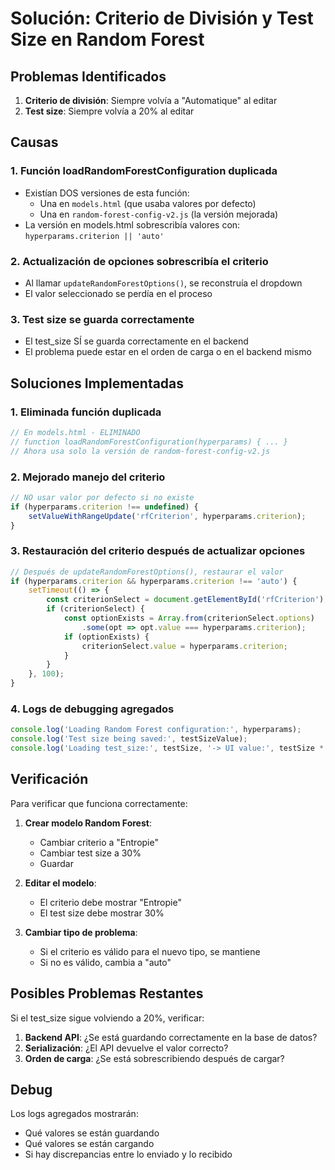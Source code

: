 # Solución: Criterio de División y Test Size en Random Forest

## Problemas Identificados

1. **Criterio de división**: Siempre volvía a "Automatique" al editar
2. **Test size**: Siempre volvía a 20% al editar

## Causas

### 1. Función loadRandomForestConfiguration duplicada
- Existían DOS versiones de esta función:
  - Una en `models.html` (que usaba valores por defecto)
  - Una en `random-forest-config-v2.js` (la versión mejorada)
- La versión en models.html sobrescribía valores con: `hyperparams.criterion || 'auto'`

### 2. Actualización de opciones sobrescribía el criterio
- Al llamar `updateRandomForestOptions()`, se reconstruía el dropdown
- El valor seleccionado se perdía en el proceso

### 3. Test size se guarda correctamente
- El test_size SÍ se guarda correctamente en el backend
- El problema puede estar en el orden de carga o en el backend mismo

## Soluciones Implementadas

### 1. Eliminada función duplicada
```javascript
// En models.html - ELIMINADO
// function loadRandomForestConfiguration(hyperparams) { ... }
// Ahora usa solo la versión de random-forest-config-v2.js
```

### 2. Mejorado manejo del criterio
```javascript
// NO usar valor por defecto si no existe
if (hyperparams.criterion !== undefined) {
    setValueWithRangeUpdate('rfCriterion', hyperparams.criterion);
}
```

### 3. Restauración del criterio después de actualizar opciones
```javascript
// Después de updateRandomForestOptions(), restaurar el valor
if (hyperparams.criterion && hyperparams.criterion !== 'auto') {
    setTimeout(() => {
        const criterionSelect = document.getElementById('rfCriterion');
        if (criterionSelect) {
            const optionExists = Array.from(criterionSelect.options)
                .some(opt => opt.value === hyperparams.criterion);
            if (optionExists) {
                criterionSelect.value = hyperparams.criterion;
            }
        }
    }, 100);
}
```

### 4. Logs de debugging agregados
```javascript
console.log('Loading Random Forest configuration:', hyperparams);
console.log('Test size being saved:', testSizeValue);
console.log('Loading test_size:', testSize, '-> UI value:', testSize * 100);
```

## Verificación

Para verificar que funciona correctamente:

1. **Crear modelo Random Forest**:
   - Cambiar criterio a "Entropie"
   - Cambiar test size a 30%
   - Guardar

2. **Editar el modelo**:
   - El criterio debe mostrar "Entropie"
   - El test size debe mostrar 30%

3. **Cambiar tipo de problema**:
   - Si el criterio es válido para el nuevo tipo, se mantiene
   - Si no es válido, cambia a "auto"

## Posibles Problemas Restantes

Si el test_size sigue volviendo a 20%, verificar:

1. **Backend API**: ¿Se está guardando correctamente en la base de datos?
2. **Serialización**: ¿El API devuelve el valor correcto?
3. **Orden de carga**: ¿Se está sobrescribiendo después de cargar?

## Debug

Los logs agregados mostrarán:
- Qué valores se están guardando
- Qué valores se están cargando
- Si hay discrepancias entre lo enviado y lo recibido